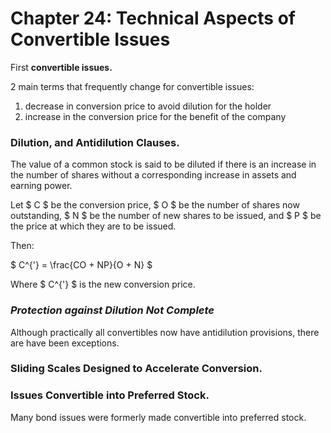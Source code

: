 # Chapter 24: Technical Aspects of Convertible Issues

First **convertible issues.**

2 main terms that frequently change for convertible issues:

1. decrease in conversion price to avoid dilution for the holder
2. increase in the conversion price for the benefit of the company

### Dilution, and Antidilution Clauses.

The value of a common stock is said to be diluted if there is an increase in the number of shares without a corresponding increase in assets and earning power.

Let $ C $ be the conversion price,
$ O $ be the number of shares now outstanding,
$ N $ be the number of new shares to be issued,
and $ P $ be the price at which they are to be issued.

Then:

$ C^{'} = \frac{CO + NP}{O + N} $

Where $ C^{'} $ is the new conversion price.

### *Protection against Dilution Not Complete*

Although practically all convertibles now have antidilution provisions, there are have been exceptions.

### Sliding Scales Designed to Accelerate Conversion.

### Issues Convertible into Preferred Stock.

Many bond issues were formerly made convertible into preferred stock.